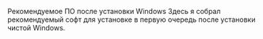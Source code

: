 Рекомендуемое ПО после установки Windows
Здесь я собрал рекомендуемый софт для установке в первую очередь после установки чистой Windows.
